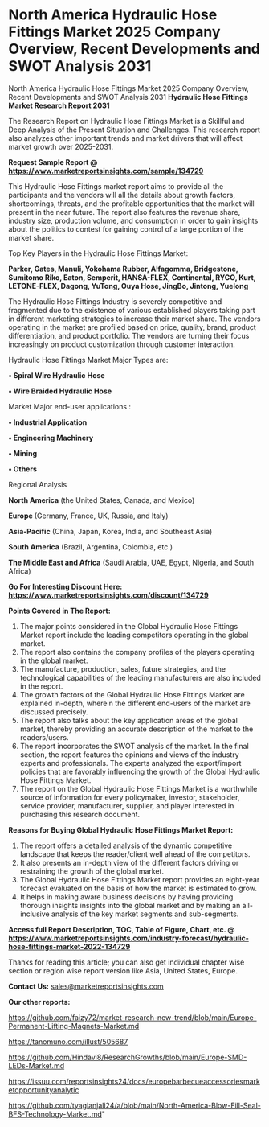 # North America Hydraulic Hose Fittings Market 2025 Company Overview, Recent Developments and SWOT Analysis 2031
North America Hydraulic Hose Fittings Market 2025 Company Overview, Recent Developments and SWOT Analysis 2031
<strong>Hydraulic Hose Fittings Market Research Report 2031</strong>

The Research Report on Hydraulic Hose Fittings Market is a Skillful and Deep Analysis of the Present Situation and Challenges. This research report also analyzes other important trends and market drivers that will affect market growth over 2025-2031.

<strong>Request Sample Report @ <a href=https://www.marketreportsinsights.com/sample/134729>https://www.marketreportsinsights.com/sample/134729</a></strong>

This Hydraulic Hose Fittings market report aims to provide all the participants and the vendors will all the details about growth factors, shortcomings, threats, and the profitable opportunities that the market will present in the near future. The report also features the revenue share, industry size, production volume, and consumption in order to gain insights about the politics to contest for gaining control of a large portion of the market share.

Top Key Players in the Hydraulic Hose Fittings Market:

<strong>Parker, Gates, Manuli, Yokohama Rubber, Alfagomma, Bridgestone, Sumitomo Riko, Eaton, Semperit, HANSA-FLEX, Continental, RYCO, Kurt, LETONE-FLEX, Dagong, YuTong, Ouya Hose, JingBo, Jintong, Yuelong</strong>

The Hydraulic Hose Fittings Industry is severely competitive and fragmented due to the existence of various established players taking part in different marketing strategies to increase their market share. The vendors operating in the market are profiled based on price, quality, brand, product differentiation, and product portfolio. The vendors are turning their focus increasingly on product customization through customer interaction.

Hydraulic Hose Fittings Market Major Types are:

<strong>• Spiral Wire Hydraulic Hose

• Wire Braided Hydraulic Hose</strong>

Market Major end-user applications :

<strong>• Industrial Application

• Engineering Machinery

• Mining

• Others</strong>

Regional Analysis

</u><strong><b>North America</b></strong> (the United States, Canada, and Mexico)

<strong><b>Europe </b></strong>(Germany, France, UK, Russia, and Italy)

<strong><b>Asia-Pacific</b></strong> (China, Japan, Korea, India, and Southeast Asia)

<strong><b>South America</b></strong> (Brazil, Argentina, Colombia, etc.)

<strong><b>The Middle East and Africa</b></strong> (Saudi Arabia, UAE, Egypt, Nigeria, and South Africa)

<strong>Go For Interesting Discount Here: <a href=https://www.marketreportsinsights.com/discount/134729>https://www.marketreportsinsights.com/discount/134729</a></strong>

<strong>Points Covered in The Report:</strong>
<ol>
  <li>The major points considered in the Global Hydraulic Hose Fittings Market report include the leading competitors operating in the global market.</li>
  <li>The report also contains the company profiles of the players operating in the global market.</li>
  <li>The manufacture, production, sales, future strategies, and the technological capabilities of the leading manufacturers are also included in the report.</li>
  <li>The growth factors of the Global Hydraulic Hose Fittings Market are explained in-depth, wherein the different end-users of the market are discussed precisely.</li>
  <li>The report also talks about the key application areas of the global market, thereby providing an accurate description of the market to the readers/users.</li>
  <li>The report incorporates the SWOT analysis of the market. In the final section, the report features the opinions and views of the industry experts and professionals. The experts analyzed the export/import policies that are favorably influencing the growth of the Global Hydraulic Hose Fittings Market.</li>
  <li>The report on the Global Hydraulic Hose Fittings Market is a worthwhile source of information for every policymaker, investor, stakeholder, service provider, manufacturer, supplier, and player interested in purchasing this research document.</li>
</ol>
<strong>Reasons for Buying Global Hydraulic Hose Fittings Market Report:</strong>

<ol>
  <li>The report offers a detailed analysis of the dynamic competitive landscape that keeps the reader/client well ahead of the competitors.</li>
  <li>It also presents an in-depth view of the different factors driving or restraining the growth of the global market.</li>
  <li>The Global Hydraulic Hose Fittings Market report provides an eight-year forecast evaluated on the basis of how the market is estimated to grow.</li>
  <li>It helps in making aware business decisions by having providing thorough insights insights into the global market and by making an all-inclusive analysis of the key market segments and sub-segments.</li>
</ol>
<strong>Access full Report Description, TOC, Table of Figure, Chart, etc. @ <a href=https://www.marketreportsinsights.com/industry-forecast/hydraulic-hose-fittings-market-2022-134729>https://www.marketreportsinsights.com/industry-forecast/hydraulic-hose-fittings-market-2022-134729</a></strong>


Thanks for reading this article; you can also get individual chapter wise section or region wise report version like Asia, United States, Europe.

<strong>Contact Us:</strong>
sales@marketreportsinsights.com

<strong>Our other reports:</strong>

<a href=https://github.com/faizy72/market-research-new-trend/blob/main/Europe-Permanent-Lifting-Magnets-Market.md>https://github.com/faizy72/market-research-new-trend/blob/main/Europe-Permanent-Lifting-Magnets-Market.md</a>

<a href=https://tanomuno.com/illust/505687>https://tanomuno.com/illust/505687</a>

<a href=https://github.com/Hindavi8/ResearchGrowths/blob/main/Europe-SMD-LEDs-Market.md>https://github.com/Hindavi8/ResearchGrowths/blob/main/Europe-SMD-LEDs-Market.md</a>

<a href=https://issuu.com/reportsinsights24/docs/europebarbecueaccessoriesmarketopportunityanalytic>https://issuu.com/reportsinsights24/docs/europebarbecueaccessoriesmarketopportunityanalytic</a>

<a href=https://github.com/tyagianjali24/a/blob/main/North-America-Blow-Fill-Seal-BFS-Technology-Market.md>https://github.com/tyagianjali24/a/blob/main/North-America-Blow-Fill-Seal-BFS-Technology-Market.md</a>"
